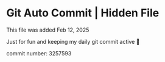 # Git Auto Commit | Hidden File

This file was added Feb 12, 2025

Just for fun and keeping my daily git commit active 🤪

commit number: 3257593
